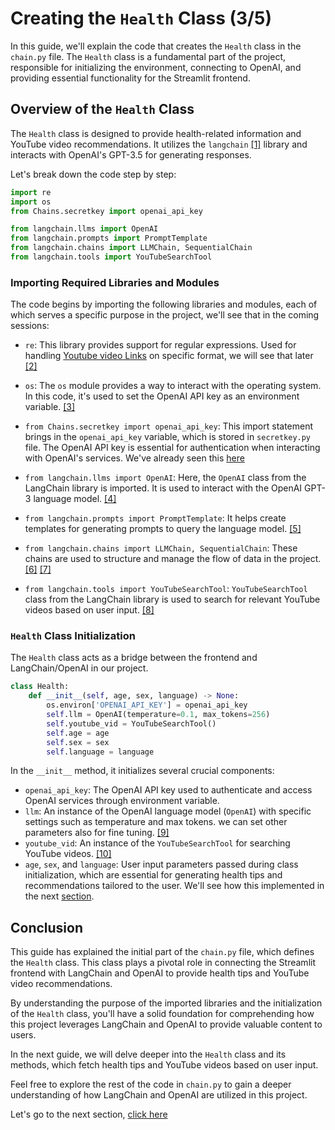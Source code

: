 # Creating the `Health` Class (3/5)

In this guide, we'll explain the code that creates the `Health` class in the `chain.py` file. The `Health` class is a fundamental part of the project, responsible for initializing the environment, connecting to OpenAI, and providing essential functionality for the Streamlit frontend.

## Overview of the `Health` Class

The `Health` class is designed to provide health-related information and YouTube video recommendations. It utilizes the `langchain` [[1]](https://docs.langchain.com/docs/) library and interacts with OpenAI's GPT-3.5 for generating responses.

Let's break down the code step by step:

```python
import re
import os
from Chains.secretkey import openai_api_key

from langchain.llms import OpenAI
from langchain.prompts import PromptTemplate
from langchain.chains import LLMChain, SequentialChain
from langchain.tools import YouTubeSearchTool

```

### Importing Required Libraries and Modules

The code begins by importing the following libraries and modules, each of which serves a specific purpose in the project, we'll see that in the coming sessions:

  - `re`: This library provides support for regular expressions. Used for handling [Youtube video Links]((Docs\youtube_video.md) ) on specific format, we will see that later [[2]](https://docs.python.org/3/library/os.html#os.environ)

  - `os`: The `os` module provides a way to interact with the operating system. In this code, it's used to set the OpenAI API key as an environment variable. [[3]](https://docs.python.org/3/library/os.html#module-os)

  - `from Chains.secretkey import openai_api_key`: This import statement brings in the `openai_api_key` variable, which is stored in `secretkey.py` file. The OpenAI API key is essential for authentication when interacting with OpenAI's services. We've already seen this [here](Docs\secretkey.md)

  - `from langchain.llms import OpenAI`: Here, the `OpenAI` class from the LangChain library is imported. It is used to interact with the OpenAI GPT-3 language model. [[4]](https://python.langchain.com/docs/integrations/llms/openai)

  - `from langchain.prompts import PromptTemplate`: It helps create templates for generating prompts to query the language model. [[5]](https://python.langchain.com/docs/modules/model_io/prompts/prompt_templates/#prompt-template)

  - `from langchain.chains import LLMChain, SequentialChain`: These chains are used to structure and manage the flow of data in the project. [[6]](https://python.langchain.com/docs/modules/chains/foundational/llm_chain) [[7]](https://python.langchain.com/docs/modules/chains/foundational/sequential_chains#sequential-chain)

  - `from langchain.tools import YouTubeSearchTool`:  `YouTubeSearchTool` class from the LangChain library is used to search for relevant YouTube videos based on user input. [[8]](https://python.langchain.com/docs/integrations/tools/youtube)

### `Health` Class Initialization
The `Health` class acts as a bridge between the frontend and LangChain/OpenAI in our project.

```python
class Health:
    def __init__(self, age, sex, language) -> None:
        os.environ['OPENAI_API_KEY'] = openai_api_key
        self.llm = OpenAI(temperature=0.1, max_tokens=256)
        self.youtube_vid = YouTubeSearchTool()
        self.age = age
        self.sex = sex
        self.language = language
```

In the `__init__` method, it initializes several crucial components:

- `openai_api_key`: The OpenAI API key used to authenticate and access OpenAI services through environment variable.
- `llm`: An instance of the OpenAI language model (`OpenAI`) with specific settings such as temperature and max tokens. we can set other parameters also for fine tuning. [[9]](https://api.python.langchain.com/en/latest/llms/langchain.llms.openai.OpenAI.html)
- `youtube_vid`: An instance of the `YouTubeSearchTool` for searching YouTube videos. [[10]](https://api.python.langchain.com/en/latest/tools/langchain.tools.youtube.search.YouTubeSearchTool.html)
- `age`, `sex`, and `language`: User input parameters passed during class initialization, which are essential for generating health tips and recommendations tailored to the user. We'll see how this implemented in the next [section](Docs\health_tips.md).

## Conclusion

This guide has explained the initial part of the `chain.py` file, which defines the `Health` class. This class plays a pivotal role in connecting the Streamlit frontend with LangChain and OpenAI to provide health tips and YouTube video recommendations.

By understanding the purpose of the imported libraries and the initialization of the `Health` class, you'll have a solid foundation for comprehending how this project leverages LangChain and OpenAI to provide valuable content to users.

In the next guide, we will delve deeper into the `Health` class and its methods, which fetch health tips and YouTube videos based on user input.

Feel free to explore the rest of the code in `chain.py` to gain a deeper understanding of how LangChain and OpenAI are utilized in this project.

Let's go to the next section, [click here](Docs\health_tips.md)